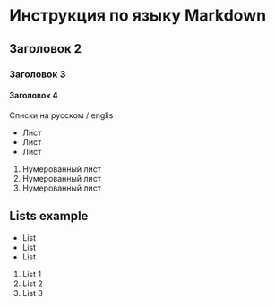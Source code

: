 # Инструкция по языку Markdown

## Заголовок 2
### Заголовок 3
#### Заголовок 4

Списки на русском / englis
* Лист
* Лист
* Лист

1. Нумерованный лист
2. Нумерованный лист
3. Нумерованный лист

## Lists example
* List
* List
* List

1. List 1
2. List 2
3. List 3

